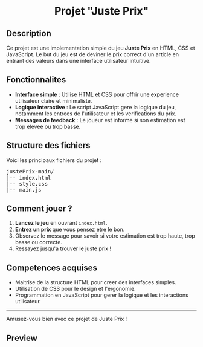 <h1 align="center">Projet "Juste Prix"</h1>

<h2>Description</h2>
<p>Ce projet est une implementation simple du jeu <strong>Juste Prix</strong> en HTML, CSS et JavaScript. Le but du jeu est de deviner le prix correct d'un article en entrant des valeurs dans une interface utilisateur intuitive.</p>

<h2>Fonctionnalites</h2>
<ul>
  <li><strong>Interface simple</strong> : Utilise HTML et CSS pour offrir une experience utilisateur claire et minimaliste.</li>
  <li><strong>Logique interactive</strong> : Le script JavaScript gere la logique du jeu, notamment les entrees de l'utilisateur et les verifications du prix.</li>
  <li><strong>Messages de feedback</strong> : Le joueur est informe si son estimation est trop elevee ou trop basse.</li>
</ul>

<h2>Structure des fichiers</h2>
<p>Voici les principaux fichiers du projet :</p>
<pre>
justePrix-main/
|-- index.html
|-- style.css
|-- main.js
</pre>

<h2>Comment jouer ?</h2>
<ol>
  <li><strong>Lancez le jeu</strong> en ouvrant <code>index.html</code>.</li>
  <li><strong>Entrez un prix</strong> que vous pensez etre le bon.</li>
  <li>Observez le message pour savoir si votre estimation est trop haute, trop basse ou correcte.</li>
  <li>Ressayez jusqu'a trouver le juste prix !</li>
</ol>

<h2>Competences acquises</h2>
<ul>
  <li>Maitrise de la structure HTML pour creer des interfaces simples.</li>
  <li>Utilisation de CSS pour le design et l'ergonomie.</li>
  <li>Programmation en JavaScript pour gerer la logique et les interactions utilisateur.</li>
</ul>

<hr>
<p>Amusez-vous bien avec ce projet de Juste Prix !</p>

<h2>Preview</h2>


